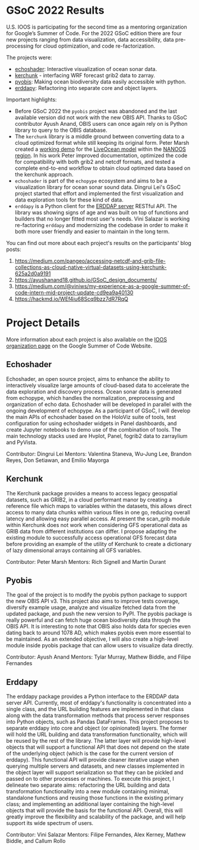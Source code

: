 # GSoC 2022 Results

U.S. IOOS is participating for the second time as a mentoring organization for Google’s Summer of Code.
For the 2022 GSoC edition there are four new projects ranging from data visualization, data accessibility, data pre-processing for cloud optimization, and code re-factorization.

The projects were:

- [echoshader](https://github.com/OSOceanAcoustics/echoshader/wiki/Google-Summer-of-Code-2022): Interactive visualization of ocean sonar data.
- [kerchunk](https://github.com/fsspec/GSoC-kechunk-2022/blob/main/GSOC_monitor.md) - interfacing WRF forecast grib2 data to zarray.
- [pyobis](https://ayushanand18.github.io/GSoC_design_documents/): Making ocean biodiversity data easily accessible with python.
- [erddapy](https://github.com/ioos/erddapy/issues?q=label%3AGSoC22+is%3Aclosed): Refactoring into separate core and object layers.

Important highlights:

- Before GSoC 2022 the `pyobis` project was abandoned and the last available version did not work with the new OBIS API. Thanks to GSoC contributor Ayush Anand, OBIS users can once again rely on is Python library to query to the OBIS database.
-  The `kerchunk` library is a middle ground between converting data to a cloud optimized format while still keeping its original form. Peter Marsh created a [working demo](https://nbviewer.org/gist/peterm790/a977137f5335bb74a8038a27841317b0) for the [LiveOcean model](https://faculty.washington.edu/pmacc/LO/LiveOcean.html) within the [NANOOS region](http://www.nanoos.org/). In his work Peter improved documentation, optimized the code for compatibility with both grib2 and netcdf formats, and tested a complete end-to-end workflow to obtain cloud optimzed data based on the kerchunk approach.
-  `echoshader` is part of the `echopype` ecosystem and aims to be a visualization library for ocean sonar sound data. Dingrui Lei's GSoC project started that effort and implemented the first visualization and data exploration tools for these kind of data.
-  `erddapy` is a Python client for the [ERDDAP server](https://coastwatch.pfeg.noaa.gov/erddap/index.html) RESTful API. The library was showing signs of age and was built on top of functions and builders that no longer fitted most user's needs. Vini Salazar is working re-factoring `erddapy` and modernizing the codebase in order to make it both more user friendly and easier to maintain in the long term.


You can find out more about each project's results on the participants' blog posts:

1. https://medium.com/pangeo/accessing-netcdf-and-grib-file-collections-as-cloud-native-virtual-datasets-using-kerchunk-625a2d0a9191
1. https://ayushanand18.github.io/GSoC_design_documents/
1. https://medium.com/@viniws/my-experience-as-a-google-summer-of-code-intern-mid-project-update-cd9ea9a40130
1. https://hackmd.io/WEf4iu68Scq9bzz7dR7RqQ


# Project Details

More information about each project is also available on the [IOOS organization page](https://summerofcode.withgoogle.com/programs/2022/organizations/ioos) on the Google Summer of Code Website.


## Echoshader

Echoshader, an open source project, aims to enhance the ability to interactively visualize large amounts of cloud-based data to accelerate the data exploration and discovery process. Ocean sonar data is generated from echopype, which handles the normalization, preprocessing and organization of echo data. Echoshader will be developed in parallel with the ongoing development of echopype. As a participant of GSoC, I will develop the main APIs of echoshader based on the HoloViz suite of tools, test configuration for using echoshader widgets in Panel dashboards, and create Jupyter notebooks to demo use of the combination of tools. The main technology stacks used are Hvplot, Panel, fogrib2 data to zarraylium and PyVista.

Contributor: Dingrui Lei
Mentors: Valentina Staneva, Wu-Jung Lee, Brandon Reyes, Don Setiawan, and Emilio Mayorga

## Kerchunk

The Kerchunk package provides a means to access legacy geospatial datasets, such as GRIB2, in a cloud performant manor by creating a reference file which maps to variables within the datasets, this allows direct access to many data chunks within various files in one go, reducing overall latency and allowing easy parallel access. At present the scan_grib module within Kerchunk does not work when considering GFS operational data as GRIB data from different institutions can differ. I propose adapting the existing module to successfully access operational GFS forecast data before providing an example of the utility of Kerchunk to create a dictionary of lazy dimensional arrays containing all GFS variables.

Contributor: Peter Marsh
Mentors: Rich Signell and Martin Durant

## Pyobis

The goal of the project is to modify the pyobis python package to support the new OBIS API v3. This project also aims to improve tests coverage, diversify example usage, analyze and visualize fetched data from the updated package, and push the new version to PyPI. The pyobis package is really powerful and can fetch huge ocean biodiversity data through the OBIS API. It is interesting to note that OBIS also holds data for species even dating back to around 1078 AD, which makes pyobis even more essential to be maintained. As an extended objective, I will also create a high-level module inside pyobis package that can allow users to visualize data directly.

Contributor: Ayush Anand
Mentors: Tylar Murray, Mathew Biddle, and Filipe Fernandes

## Erddapy

The erddapy package provides a Python interface to the ERDDAP data server API. Currently, most of erddapy's functionality is concentrated into a single class, and the URL building features are implemented in that class along with the data transformation methods that process server responses into Python objects, such as Pandas DataFrames. This project proposes to separate erddapy into core and object (or opinionated) layers. The former will hold the URL building and data transformation functionality, which will be reused by the rest of the library. The latter layer will provide high-level objects that will support a functional API that does not depend on the state of the underlying object (which is the case for the current version of erddapy). This functional API will provide cleaner iterative usage when querying multiple servers and datasets, and new classes implemented in the object layer will support serialization so that they can be pickled and passed on to other processes or machines. To execute this project, I delineate two separate aims: refactoring the URL building and data transformation functionality into a new module containing minimal, standalone functions and reusing those functions in the existing primary class; and implementing an additional layer containing the high-level objects that will provide the basis for the functional API. Overall, this will greatly improve the flexibility and scalability of the package, and will help support its wide spectrum of users.

Contributor: Vini Salazar
Mentors: Filipe Fernandes, Alex Kerney, Mathew Biddle, and Callum Rollo

